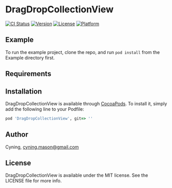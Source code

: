 # DragDropCollectionView

[![CI Status](http://img.shields.io/travis/cy/DragDropCollectionView.svg?style=flat)](https://travis-ci.org/cy/DragDropCollectionView)
[![Version](https://img.shields.io/cocoapods/v/DragDropCollectionView.svg?style=flat)](http://cocoapods.org/pods/DragDropCollectionView)
[![License](https://img.shields.io/cocoapods/l/DragDropCollectionView.svg?style=flat)](http://cocoapods.org/pods/DragDropCollectionView)
[![Platform](https://img.shields.io/cocoapods/p/DragDropCollectionView.svg?style=flat)](http://cocoapods.org/pods/DragDropCollectionView)

## Example

To run the example project, clone the repo, and run `pod install` from the Example directory first.

## Requirements

## Installation

DragDropCollectionView is available through [CocoaPods](http://cocoapods.org). To install
it, simply add the following line to your Podfile:

```ruby
pod 'DragDropCollectionView', git=> ''
```

## Author

Cyning, cyning.mason@gmail.com

## License

DragDropCollectionView is available under the MIT license. See the LICENSE file for more info.
